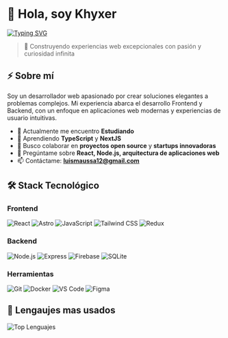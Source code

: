 # 🦖 Hola, soy Khyxer

[![Typing SVG](https://readme-typing-svg.herokuapp.com?font=Fira+Code&weight=600&size=23&pause=1000&color=F7F7F7&width=435&lines=Bienvenido+a+mi+pefil;Desarrollador+de+software;Estudiante+de+ingenieria+de+software)](https://git.io/typing-svg)

> 🚀 Construyendo experiencias web excepcionales con pasión y curiosidad infinita

## ⚡ Sobre mí

Soy un desarrollador web apasionado por crear soluciones elegantes a problemas complejos. Mi experiencia abarca el desarrollo Frontend y Backend, con un enfoque en aplicaciones web modernas y experiencias de usuario intuitivas.

- 🔭 Actualmente me encuentro **Estudiando**
- 🌱 Aprendiendo **TypeScript** y **NextJS**
- 👯 Busco colaborar en **proyectos open source** y **startups innovadoras**
- 💬 Pregúntame sobre **React, Node.js, arquitectura de aplicaciones web**
- 📫 Contáctame: **luismaussa12@gmail.com**

## 🛠️ Stack Tecnológico

### Frontend
![React](https://img.shields.io/badge/-React-61DAFB?style=flat&logo=react&logoColor=black)
![Astro](https://img.shields.io/badge/-Astro-FF5D01?style=flat&logo=astro&logoColor=white)
![JavaScript](https://img.shields.io/badge/-JavaScript-F7DF1E?style=flat&logo=javascript&logoColor=black)
![Tailwind CSS](https://img.shields.io/badge/-Tailwind%20CSS-38B2AC?style=flat&logo=tailwind-css&logoColor=white)
![Redux](https://img.shields.io/badge/-Vite-blue?style=flat&logo=vite&logoColor=yellow)

### Backend
![Node.js](https://img.shields.io/badge/-Node.js-339933?style=flat&logo=node.js&logoColor=white)
![Express](https://img.shields.io/badge/-Express-000000?style=flat&logo=express&logoColor=white)
![Firebase](https://img.shields.io/badge/-Firebase-FFCA28?style=flat&logo=firebase&logoColor=black)
![SQLite](https://img.shields.io/badge/-SQLite-336791?style=flat&logo=sqlite&logoColor=white)

### Herramientas
![Git](https://img.shields.io/badge/-Git-F05032?style=flat&logo=git&logoColor=white)
![Docker](https://img.shields.io/badge/-Docker-2496ED?style=flat&logo=docker&logoColor=white)
![VS Code](https://img.shields.io/badge/-VS%20Code-007ACC?style=flat&logo=visual-studio-code&logoColor=white)
![Figma](https://img.shields.io/badge/-Figma-F24E1E?style=flat&logo=figma&logoColor=white)

## 🐧 Lengaujes mas usados
![Top Lenguajes](https://github-readme-stats.vercel.app/api/top-langs/?username=Khyxer&theme=radical)
